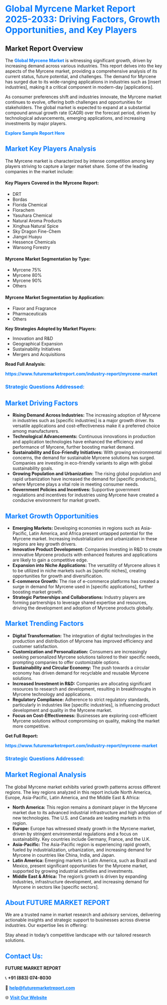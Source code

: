 <h1 style="color: #007BFF;">Global Myrcene Market Report 2025-2033: Driving Factors, Growth Opportunities, and Key Players</h1>

<section id="overview">
<h2>Market Report Overview</h2>
<p>The <a href="https://www.futuremarketreport.com/industry-report/myrcene-market" style="color: #007BFF; text-decoration: none;"><strong>Global Myrcene Market</strong></a> is witnessing significant growth, driven by increasing demand across various industries. This report delves into the key aspects of the Myrcene market, providing a comprehensive analysis of its current status, future potential, and challenges. The demand for Myrcene has surged due to its wide-ranging applications in industries such as [insert industries], making it a critical component in modern-day [applications].</p>
<p>As consumer preferences shift and industries innovate, the Myrcene market continues to evolve, offering both challenges and opportunities for stakeholders. The global market is expected to expand at a substantial compound annual growth rate (CAGR) over the forecast period, driven by technological advancements, emerging applications, and increasing investments by major players.</p>
</section>

<section id="overview">
<p><a href="https://www.futuremarketreport.com/request-sample/reportId=27129" style="color: #007BFF; text-decoration: none;"><strong>Explore Sample Report Here</strong></a></p>
</section>

<section id="key-players">
<h2 style="color: #007BFF;">Market Key Players Analysis</h2>
<p>The Myrcene market is characterized by intense competition among key players striving to capture a larger market share. Some of the leading companies in the market include:</p>
<h4>Key Players Covered in the Myrcene Report:</h4>
<ul><li>DRT</li><li>Bordas</li><li>Florida Chemical</li><li>Florachem</li><li>Yasuhara Chemical</li><li>Natural Aroma Products</li><li>Xinghua Natural Spice</li><li>Sky Dragon Fine-Chem</li><li>Jiangxi Huayu</li><li>Hessence Chemicals</li><li>Wansong Forestry</li></ul>
<h4>Myrcene Market Segmentation by Type:</h4>
<ul><li>Myrcene 75%</li><li>Myrcene 80%</li><li>Myrcene 90%</li><li>Others</li></ul>

<h4>Myrcene Market Segmentation by Application:</h4>
<ul><li>Flavor and Fragrance</li><li>Pharmaceuticals</li><li>Others</li></ul>
<p><strong>Key Strategies Adopted by Market Players:</strong></p>
<ul>
<li>Innovation and R&D</li>
<li>Geographical Expansion</li>
<li>Sustainability Initiatives</li>
<li>Mergers and Acquisitions</li>
</ul>
</section>

<section>
<p><strong>Read Full Analysis: </strong></p><a href="https://www.futuremarketreport.com/industry-report/myrcene-market" style="color: #007BFF; text-decoration: none;"><strong>https://www.futuremarketreport.com/industry-report/myrcene-market</strong></a>
<h3 style="color: #007BFF;">Strategic Questions Addressed:</h3>
</section>

<section id="driving-factors">
<h2 style="color: #007BFF;">Market Driving Factors</h2>
<ul>
<li><strong>Rising Demand Across Industries:</strong> The increasing adoption of Myrcene in industries such as [specific industries] is a major growth driver. Its versatile applications and cost-effectiveness make it a preferred choice among manufacturers.</li>
<li><strong>Technological Advancements:</strong> Continuous innovations in production and application technologies have enhanced the efficiency and performance of Myrcene, further boosting market demand.</li>
<li><strong>Sustainability and Eco-Friendly Initiatives:</strong> With growing environmental concerns, the demand for sustainable Myrcene solutions has surged. Companies are investing in eco-friendly variants to align with global sustainability goals.</li>
<li><strong>Growing Population and Urbanization:</strong> The rising global population and rapid urbanization have increased the demand for [specific products], where Myrcene plays a vital role in meeting consumer needs.</li>
<li><strong>Government Policies and Incentives:</strong> Supportive government regulations and incentives for industries using Myrcene have created a conducive environment for market growth.</li>
</ul>
</section>

<section id="growth-opportunities">
<h2 style="color: #007BFF;">Market Growth Opportunities</h2>
<ul>
<li><strong>Emerging Markets:</strong> Developing economies in regions such as Asia-Pacific, Latin America, and Africa present untapped potential for the Myrcene market. Increasing industrialization and urbanization in these regions are key growth drivers.</li>
<li><strong>Innovative Product Development:</strong> Companies investing in R&D to create innovative Myrcene products with enhanced features and applications are likely to gain a competitive edge.</li>
<li><strong>Expansion into Niche Applications:</strong> The versatility of Myrcene allows it to be utilized in niche markets such as [specific niches], creating opportunities for growth and diversification.</li>
<li><strong>E-commerce Growth:</strong> The rise of e-commerce platforms has created a surge in demand for Myrcene used in [specific applications], further boosting market growth.</li>
<li><strong>Strategic Partnerships and Collaborations:</strong> Industry players are forming partnerships to leverage shared expertise and resources, driving the development and adoption of Myrcene products globally.</li>
</ul>
</section>

<section id="trending-factors">
<h2 style="color: #007BFF;">Market Trending Factors</h2>
<ul>
<li><strong>Digital Transformation:</strong> The integration of digital technologies in the production and distribution of Myrcene has improved efficiency and customer satisfaction.</li>
<li><strong>Customization and Personalization:</strong> Consumers are increasingly seeking personalized Myrcene solutions tailored to their specific needs, prompting companies to offer customizable options.</li>
<li><strong>Sustainability and Circular Economy:</strong> The push towards a circular economy has driven demand for recyclable and reusable Myrcene solutions.</li>
<li><strong>Increased Investment in R&D:</strong> Companies are allocating significant resources to research and development, resulting in breakthroughs in Myrcene technology and applications.</li>
<li><strong>Regulatory Compliance:</strong> Adherence to strict regulatory standards, particularly in industries like [specific industries], is influencing product development and quality in the Myrcene market.</li>
<li><strong>Focus on Cost-Effectiveness:</strong> Businesses are exploring cost-efficient Myrcene solutions without compromising on quality, making the market more competitive.</li>
</ul>
</section>

<section>
<p><strong>Get Full Report: </strong></p><a href="https://www.futuremarketreport.com/industry-report/myrcene-market" style="color: #007BFF; text-decoration: none;"><strong>https://www.futuremarketreport.com/industry-report/myrcene-market</strong></a>
<h3 style="color: #007BFF;">Strategic Questions Addressed:</h3>
</section>


<section id="regional-analysis">
<h2 style="color: #007BFF;">Market Regional Analysis</h2>
<p>The global Myrcene market exhibits varied growth patterns across different regions. The key regions analyzed in this report include North America, Europe, Asia-Pacific, Latin America, and the Middle East & Africa:</p>
<ul>
<li><strong>North America:</strong> This region remains a dominant player in the Myrcene market due to its advanced industrial infrastructure and high adoption of new technologies. The U.S. and Canada are leading markets in this region.</li>
<li><strong>Europe:</strong> Europe has witnessed steady growth in the Myrcene market, driven by stringent environmental regulations and a focus on sustainability. Key countries include Germany, France, and the U.K.</li>
<li><strong>Asia-Pacific:</strong> The Asia-Pacific region is experiencing rapid growth, fueled by industrialization, urbanization, and increasing demand for Myrcene in countries like China, India, and Japan.</li>
<li><strong>Latin America:</strong> Emerging markets in Latin America, such as Brazil and Mexico, present significant opportunities for the Myrcene market, supported by growing industrial activities and investments.</li>
<li><strong>Middle East & Africa:</strong> The region’s growth is driven by expanding industries, infrastructure development, and increasing demand for Myrcene in sectors like [specific sectors].</li>
</ul>
</section>

<footer>
<h2 style="color: #007BFF;">About FUTURE MARKET REPORT</h2>
<p>We are a trusted name in market research and advisory services, delivering actionable insights and strategic support to businesses across diverse industries. Our expertise lies in offering:</p>

<p>Stay ahead in today’s competitive landscape with our tailored research solutions.</p>

<h2 style="color: #007BFF;">Contact Us:</h2>
<p><strong>FUTURE MARKET REPORT</strong></p>
<p>📞 <strong>+91 (883) 074-8030</strong></p>
<p>📧 <strong><a href="mailto:help@futuremarketreport.com" style="color: #007BFF;">help@futuremarketreport.com</a></strong></p>
<p>🌐 <strong><a href="https://www.futuremarketreport.com/" style="color: #007BFF;">Visit Our Website</a></strong></p>
</footer>